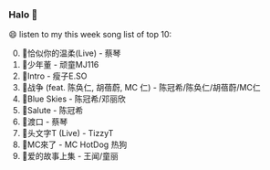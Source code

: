 

### Halo 👋

😄 listen to my this week song list of top 10:

0. 🌈恰似你的温柔(Live) - 蔡琴
1. 🌈少年董 - 顽童MJ116
2. 🌈Intro - 瘦子E.SO
3. 🌈战争 (feat. 陈奂仁, 胡蓓蔚, MC 仁) - 陈冠希/陈奂仁/胡蓓蔚/MC仁
4. 🌈Blue Skies - 陈冠希/邓丽欣
5. 🌈Salute - 陈冠希
6. 🌈渡口 - 蔡琴
7. 🌈头文字T (Live) - TizzyT
8. 🌈MC來了 - MC HotDog 热狗
9. 🌈爱的故事上集 - 王闻/童丽


